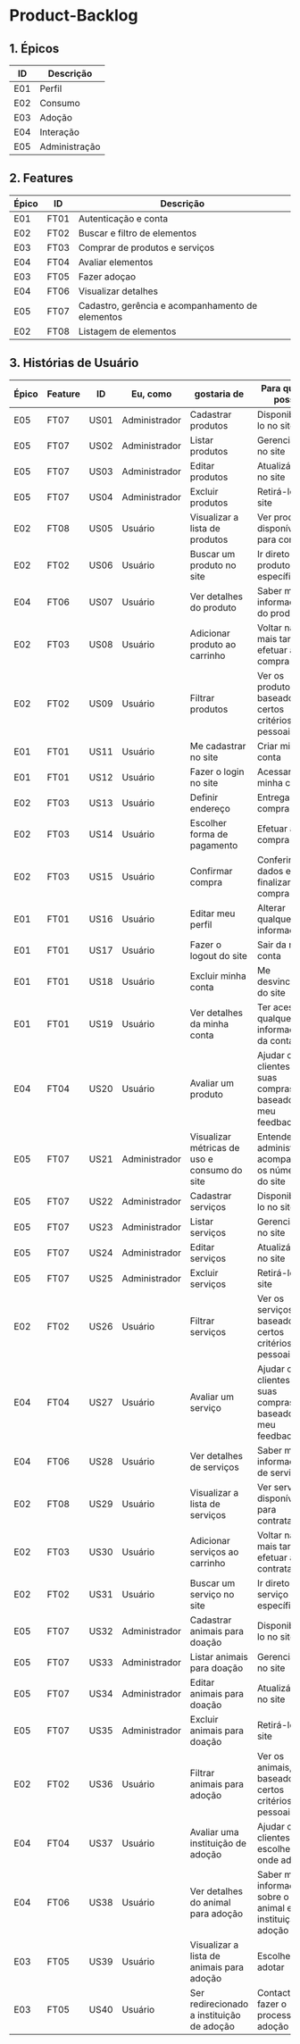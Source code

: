 # Product-Backlog

## 1. Épicos

| ID | Descrição| 
|---|---|
| E01 | Perfil |
| E02 | Consumo |
| E03 | Adoção |
| E04 | Interação |
| E05 | Administração |


## 2. Features

| Épico | ID | Descrição|
|---|---|---|
| E01 | FT01 | Autenticação e conta |
| E02 | FT02 | Buscar e filtro de elementos |
| E03 | FT03 | Comprar de produtos e serviços |
| E04 | FT04 | Avaliar elementos |
| E03 | FT05 | Fazer adoçao |
| E04 | FT06 | Visualizar detalhes |
| E05 | FT07 | Cadastro, gerência e acompanhamento de elementos |
| E02 | FT08 | Listagem de elementos |


## 3. Histórias de Usuário

| Épico | Feature | ID | Eu, como | gostaria de | Para que eu possa | Story Points
|---|---|---|---|---|---|---|
| E05 | FT07 | US01 | Administrador | Cadastrar produtos | Disponibilizá-lo no site | 3 |
| E05 | FT07 | US02 | Administrador | Listar produtos | Gerenciá-lo no site | 3 |
| E05 | FT07 | US03 | Administrador | Editar produtos | Atualizá-lo no site | 3 |
| E05 | FT07 | US04 | Administrador | Excluir produtos | Retirá-lo no site | 3 |
| E02 | FT08 | US05 | Usuário | Visualizar a lista de produtos | Ver produtos disponíveis para compra | 2 |
| E02 | FT02 | US06 | Usuário | Buscar um produto no site | Ir direto a um produto específico | 3 |
| E04 | FT06 | US07 | Usuário | Ver detalhes do produto | Saber mais informações do produto | 3 |
| E02 | FT03 | US08 | Usuário | Adicionar produto ao carrinho | Voltar na lista mais tarde e efetuar a compra | 5 |
| E02 | FT02 | US09 | Usuário | Filtrar produtos | Ver os produtos, baseado em certos critérios pessoais | 3 |
| E01 | FT01 | US11 | Usuário | Me cadastrar no site | Criar minha conta | 3 |
| E01 | FT01 | US12 | Usuário | Fazer o login no site | Acessar minha conta | 3 |
| E02 | FT03 | US13 | Usuário | Definir endereço | Entrega da compra | 2 |
| E02 | FT03 | US14 | Usuário | Escolher forma de pagamento | Efetuar a compra | 8 |
| E02 | FT03 | US15 | Usuário | Confirmar compra | Conferir os dados e finalizar compra | 2 |
| E01 | FT01 | US16 | Usuário | Editar meu perfil | Alterar qualquer informação | 5 |
| E01 | FT01 | US17 | Usuário | Fazer o logout do site | Sair da minha conta | 1 |
| E01 | FT01 | US18 | Usuário | Excluir minha conta | Me desvincular do site | 2 |
| E01 | FT01 | US19 | Usuário | Ver detalhes da minha conta | Ter acesso a qualquer informação da conta | 2 |
| E04 | FT04 | US20 | Usuário | Avaliar um produto | Ajudar outros clientes em suas compras, baseado no meu feedback | 2 |
| E05 | FT07 | US21 | Administrador | Visualizar métricas de uso e consumo do site | Entender, administrar e acompanhar os números do site |
| E05 | FT07 | US22 | Administrador | Cadastrar serviços | Disponibilizá-lo no site |
| E05 | FT07 | US23 | Administrador | Listar serviços | Gerenciá-lo no site |
| E05 | FT07 | US24 | Administrador | Editar serviços | Atualizá-lo no site |
| E05 | FT07 | US25 | Administrador | Excluir serviços | Retirá-lo no site |
| E02 | FT02 | US26 | Usuário | Filtrar serviços | Ver os serviços, baseado em certos critérios pessoais |
| E04 | FT04 | US27 | Usuário | Avaliar um serviço | Ajudar outros clientes em suas compras, baseado no meu feedback |
| E04 | FT06 | US28 | Usuário | Ver detalhes de serviços | Saber mais informações de serviços |
| E02 | FT08 | US29 | Usuário | Visualizar a lista de serviços | Ver serviços disponíveis para contratação | 
| E02 | FT03 | US30 | Usuário | Adicionar serviços ao carrinho | Voltar na lista mais tarde e efetuar a contratação |
| E02 | FT02 | US31 | Usuário | Buscar um serviço no site | Ir direto a um serviço específico |
| E05 | FT07 | US32 | Administrador | Cadastrar animais para doação | Disponibilizá-lo no site |
| E05 | FT07 | US33 | Administrador | Listar animais para doação | Gerenciá-lo no site |
| E05 | FT07 | US34 | Administrador | Editar animais para doação | Atualizá-lo no site |
| E05 | FT07 | US35 | Administrador | Excluir animais para doação | Retirá-lo no site |
| E02 | FT02 | US36 | Usuário | Filtrar animais para adoção | Ver os animais, baseado em certos critérios pessoais |
| E04 | FT04 | US37 | Usuário | Avaliar uma instituição de adoção | Ajudar outros clientes a escolher onde adotar |
| E04 | FT06 | US38 | Usuário | Ver detalhes do animal para adoção | Saber mais informações sobre o animal e sua instituição de adoção |
| E03 | FT05 | US39 | Usuário | Visualizar a lista de animais para adoção | Escolher qual adotar |
| E03 | FT05 | US40 | Usuário | Ser redirecionado a instituição de adoção | Contactar e fazer o processo de adoção |
